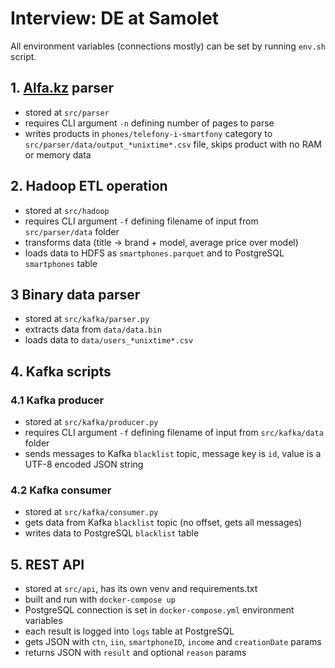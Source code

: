 # Interview: DE at Samolet

All environment variables (connections mostly) can be set by running `env.sh` script.

## 1. [Alfa.kz](https://alfa.kz) parser  
- stored at `src/parser`
- requires CLI argument `-n` defining number of pages to parse
- writes products in `phones/telefony-i-smartfony` category to `src/parser/data/output_*unixtime*.csv` file, skips product with no RAM or memory data

## 2. Hadoop ETL operation
- stored at `src/hadoop`
- requires CLI argument `-f` defining filename of input from `src/parser/data` folder
- transforms data (title → brand + model, average price over model)
- loads data to HDFS as `smartphones.parquet` and to PostgreSQL `smartphones` table

## 3 Binary data parser
- stored at `src/kafka/parser.py`
- extracts data from `data/data.bin`
- loads data to `data/users_*unixtime*.csv`

## 4. Kafka scripts

### 4.1 Kafka producer
- stored at `src/kafka/producer.py`
- requires CLI argument `-f` defining filename of input from `src/kafka/data` folder
- sends messages to Kafka `blacklist` topic, message key is `id`, value is a UTF-8 encoded JSON string
### 4.2 Kafka consumer
- stored at `src/kafka/consumer.py`
- gets data from Kafka `blacklist` topic (no offset, gets all messages)
- writes data to PostgreSQL `blacklist` table

## 5. REST API
- stored at `src/api`, has its own venv and requirements.txt
- built and run with `docker-compose up`
- PostgreSQL connection is set in `docker-compose.yml` environment variables
- each result is logged into `logs` table at PostgreSQL
- gets JSON with `ctn`, `iin`, `smartphoneID`, `income` and `creationDate` params
- returns JSON with `result` and optional `reason` params
